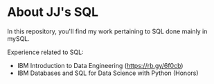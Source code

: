# About JJ's SQL

In this repository, you'll find my work pertaining to SQL done mainly in mySQL.

Experience related to SQL: 
- IBM Introduction to Data Engineering (https://rb.gy/6f0cb)
- IBM Databases and SQL for Data Science with Python (Honors) 
